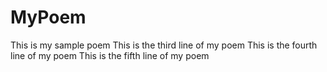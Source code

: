 # MyPoem
This is my sample poem
This is the third line of my poem
This is the fourth line of my poem
This is the fifth line of my poem
